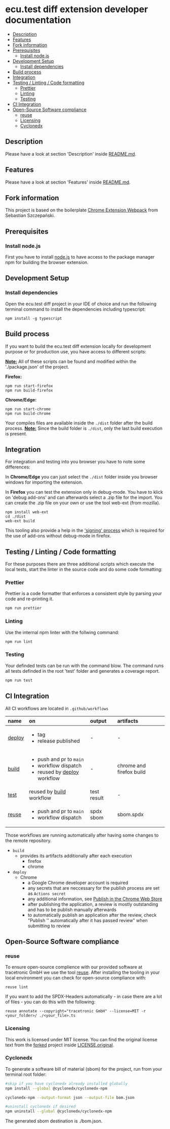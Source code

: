 # ecu.test diff extension developer documentation <!-- omit in toc -->

- [Description](#description)
- [Features](#features)
- [Fork information](#fork-information)
- [Prerequisites](#prerequisites)
  - [Install node.js](#install-nodejs)
- [Development Setup](#development-setup)
  - [Install dependencies](#install-dependencies)
- [Build process](#build-process)
- [Integration](#integration)
- [Testing / Linting / Code formatting](#testing--linting--code-formatting)
  - [Prettier](#prettier)
  - [Linting](#linting)
  - [Testing](#testing)
- [CI Integration](#ci-integration)
- [Open-Source Software compliance](#open-source-software-compliance)
  - [reuse](#reuse)
  - [Licensing](#licensing)
  - [Cyclonedx](#cyclonedx)

## Description

Please have a look at section 'Description' inside [README.md](../README.md#description).


## Features

Please have a look at section 'Features' inside [README.md](../README.md#features).


## Fork information

This project is based on the boilerplate [Chrome Extension Webpack](https://github.com/sszczep/chrome-extension-webpack) from Sebastian Szczepański.


## Prerequisites

### Install node.js

First you have to install [node.js](https://nodejs.org/en/download) to have access to the package manager npm for building the browser extension.


## Development Setup

### Install dependencies

Open the ecu.test diff project in your IDE of choice and run the following terminal command to install the dependencies including typescript:

`npm install -g typescript`

## Build process

If you want to build the ecu.test diff extension locally for development purpose or for production use, you have access to different scripts:

**<u>Note:</u>** All of these scripts can be found and modified within the './package.json' of the project.

**Firefox:**

```
npm run start-firefox
npm run build-firefox
```

**Chrome/Edge:**

```
npm run start-chrome
npm run build-chrome
```
Your compiles files are available inside the `./dist` folder after the build process.
  **<u>Note:</u>** Since the build folder is `./dist`, only the last build execution is present.

## Integration

For integration and testing into you browser you have to note some differences:

In **Chrome/Edge** you can just select the `./dist` folder inside you browser windows for importing the extension.

In **Firefox** you can test the extension only in debug-mode. You have to klick on 'debug add-ons' and can afterwards select a .zip file for the import. You can create the .zip file on your own or use the tool web-ext (from mozilla). 
```
npm install web-ext
cd ./dist
web-ext build
```

This tooling also provide a help in the ['signing' process](https://extensionworkshop.com/documentation/develop/extensions-and-the-add-on-id/) which is required for the use of add-ons without debug-mode in firefox.

## Testing / Linting / Code formatting

For these purposes there are three additional scripts which execute the local tests, start the linter in the source code and do some code formatting:

### Prettier

Prettier is a code formatter that enforces a consistent style by parsing your code and re-printing it.

```bash
npm run prettier
```

### Linting

Use the internal npm linter with the follwing command:

```bash
npm run lint
```

### Testing

Your definded tests can be run with the command blow. The command runs all tests definded in the root 'test' folder and generates a coverage report.

```bash
npm run test
```

## CI Integration

All CI workflows are located in `.github/workflows`

| name                                      | on                                                                                                                                       | output      | artifacts                |
| :---------------------------------------- | :--------------------------------------------------------------------------------------------------------------------------------------- | :---------- | :----------------------- |
| [deploy](../.github/workflows/deploy.yml) | <ul><li>tag</li><li>release published</li></ul>                                                                                          | -           | -                        |
| [build](../.github/workflows/build.yml)   | <ul><li>push and pr to `main`</li><li>workflow dispatch</li><li>reused by [deploy](../.github/workflows/deploy.yml) workflow  </li></ul> | -           | chrome and firefox build |
| [test](../.github/workflows/test.yml)     | reused by [build](../.github/workflows/build.yml) workflow                                                                               | test result | -                        |
| [reuse](../.github/workflows/reuse.yml)   | <ul><li>push and pr to `main`</li><li>workflow dispatch</li></ul>                                                                        | spdx sbom   | sbom.spdx                |
  
Those workflows are running automatically after having some changes to the remote repository. 
* `build` 
  * provides its artifacts additionally after each execution
    * firefox
    * chrome
* `deploy`
  * Chrome
    * a Google Chrome developer account is required
    * any secrets that are neccessary for the publish process are set as `Actions secret`
    * any additional information, see [Publish in the Chrome Web Store](https://developer.chrome.com/docs/webstore/publish)
    * after publishing the application, a review is mostly outstanding and has to be publish
      manually afterwards
    * to automatically publish an application after the review, check "Publish '<application name>'
      automatically after it has passed review" when submitting to review


## Open-Source Software compliance

### reuse

To ensure open-source complience with our provided software at tracetronic GmbH we use the tool [reuse](https://reuse.readthedocs.io/en/stable/readme.html). After installing the tooling in your local environment you can check for open-source compliance with:

`reuse lint`

If you want to add the SPDX-Headers automatically - in case there are a lot of files - you can do this with the following:

`reuse annotate --copyright="tracetronic GmbH" --license=MIT -r <your_folder>/ ./<your_file>.ts`

### Licensing

This work is licensed under MIT license. You can find the original license text from the [forked](#fork-information) project inside [LICENSE.original](../LICENSE.original).

### Cyclonedx

To generate a software bill of material (sbom) for the project, run from your terminal root folder:

```bash
#skip if you have cyclonedx already installed globally
npm install --global @cyclonedx/cyclonedx-npm

cyclonedx-npm --output-format json --output-file bom.json

#uninstall cyclonedx if desired
npm uninstall --global @cyclonedx/cyclonedx-npm
```

The generated sbom destination is ./bom.json.
